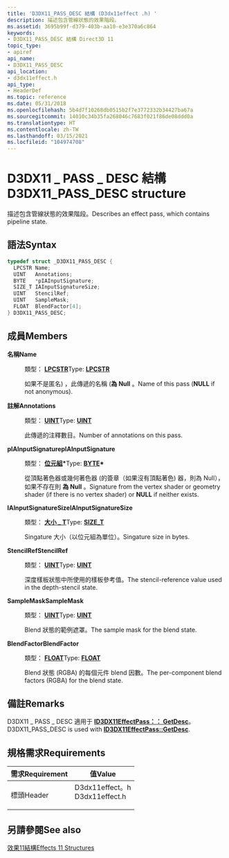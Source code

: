```yaml
---
title: 'D3DX11_PASS_DESC 結構 (D3dx11effect .h) '
description: 描述包含管線狀態的效果階段。
ms.assetid: 3695b99f-d379-403b-aa10-e3e370a6c864
keywords:
- D3DX11_PASS_DESC 結構 Direct3D 11
topic_type:
- apiref
api_name:
- D3DX11_PASS_DESC
api_location:
- d3dx11effect.h
api_type:
- HeaderDef
ms.topic: reference
ms.date: 05/31/2018
ms.openlocfilehash: 5b4d7f10268db0515b2f7e3772332b34427ba67a
ms.sourcegitcommit: 14010c34b35fa268046c7683f021f86de08ddd0a
ms.translationtype: HT
ms.contentlocale: zh-TW
ms.lasthandoff: 03/15/2021
ms.locfileid: "104974708"
---
```

# <a name="d3dx11_pass_desc-structure"></a><span data-ttu-id="150fe-104">D3DX11 \_ PASS \_ DESC 結構</span><span class="sxs-lookup"><span data-stu-id="150fe-104">D3DX11\_PASS\_DESC structure</span></span>

<span data-ttu-id="150fe-105">描述包含管線狀態的效果階段。</span><span class="sxs-lookup"><span data-stu-id="150fe-105">Describes an effect pass, which contains pipeline state.</span></span>

## <a name="syntax"></a><span data-ttu-id="150fe-106">語法</span><span class="sxs-lookup"><span data-stu-id="150fe-106">Syntax</span></span>


```C++
typedef struct _D3DX11_PASS_DESC {
  LPCSTR Name;
  UINT   Annotations;
  BYTE   *pIAInputSignature;
  SIZE_T IAInputSignatureSize;
  UINT   StencilRef;
  UINT   SampleMask;
  FLOAT  BlendFactor[4];
} D3DX11_PASS_DESC;
```



## <a name="members"></a><span data-ttu-id="150fe-107">成員</span><span class="sxs-lookup"><span data-stu-id="150fe-107">Members</span></span>

<dl> <dt>

<span data-ttu-id="150fe-108">**名稱**</span><span class="sxs-lookup"><span data-stu-id="150fe-108">**Name**</span></span>
</dt> <dd>

<span data-ttu-id="150fe-109">類型： **[ **LPCSTR**](/windows/desktop/WinProg/windows-data-types)**</span><span class="sxs-lookup"><span data-stu-id="150fe-109">Type: **[**LPCSTR**](/windows/desktop/WinProg/windows-data-types)**</span></span>

</dd> <dd>

<span data-ttu-id="150fe-110">如果不是匿名) ，此傳遞的名稱 (**為 Null** 。</span><span class="sxs-lookup"><span data-stu-id="150fe-110">Name of this pass (**NULL** if not anonymous).</span></span>

</dd> <dt>

<span data-ttu-id="150fe-111">**註解**</span><span class="sxs-lookup"><span data-stu-id="150fe-111">**Annotations**</span></span>
</dt> <dd>

<span data-ttu-id="150fe-112">類型： **[ **UINT**](/windows/desktop/WinProg/windows-data-types)**</span><span class="sxs-lookup"><span data-stu-id="150fe-112">Type: **[**UINT**](/windows/desktop/WinProg/windows-data-types)**</span></span>

</dd> <dd>

<span data-ttu-id="150fe-113">此傳遞的注釋數目。</span><span class="sxs-lookup"><span data-stu-id="150fe-113">Number of annotations on this pass.</span></span>

</dd> <dt>

<span data-ttu-id="150fe-114">**pIAInputSignature**</span><span class="sxs-lookup"><span data-stu-id="150fe-114">**pIAInputSignature**</span></span>
</dt> <dd>

<span data-ttu-id="150fe-115">類型： **[**位元組**](/windows/desktop/WinProg/windows-data-types)\***</span><span class="sxs-lookup"><span data-stu-id="150fe-115">Type: **[**BYTE**](/windows/desktop/WinProg/windows-data-types)\***</span></span>

</dd> <dd>

<span data-ttu-id="150fe-116">從頂點著色器或幾何著色器 (的簽章（如果沒有頂點著色) 器，則為 Null），如果不存在則 **為 Null** 。</span><span class="sxs-lookup"><span data-stu-id="150fe-116">Signature from the vertex shader or geometry shader (if there is no vertex shader) or **NULL** if neither exists.</span></span>

</dd> <dt>

<span data-ttu-id="150fe-117">**IAInputSignatureSize**</span><span class="sxs-lookup"><span data-stu-id="150fe-117">**IAInputSignatureSize**</span></span>
</dt> <dd>

<span data-ttu-id="150fe-118">類型： **[**大小 \_ T**](/windows/desktop/WinProg/windows-data-types)**</span><span class="sxs-lookup"><span data-stu-id="150fe-118">Type: **[**SIZE\_T**](/windows/desktop/WinProg/windows-data-types)**</span></span>

</dd> <dd>

<span data-ttu-id="150fe-119">Singature 大小（以位元組為單位）。</span><span class="sxs-lookup"><span data-stu-id="150fe-119">Singature size in bytes.</span></span>

</dd> <dt>

<span data-ttu-id="150fe-120">**StencilRef**</span><span class="sxs-lookup"><span data-stu-id="150fe-120">**StencilRef**</span></span>
</dt> <dd>

<span data-ttu-id="150fe-121">類型： **[ **UINT**](/windows/desktop/WinProg/windows-data-types)**</span><span class="sxs-lookup"><span data-stu-id="150fe-121">Type: **[**UINT**](/windows/desktop/WinProg/windows-data-types)**</span></span>

</dd> <dd>

<span data-ttu-id="150fe-122">深度樣板狀態中所使用的樣板參考值。</span><span class="sxs-lookup"><span data-stu-id="150fe-122">The stencil-reference value used in the depth-stencil state.</span></span>

</dd> <dt>

<span data-ttu-id="150fe-123">**SampleMask**</span><span class="sxs-lookup"><span data-stu-id="150fe-123">**SampleMask**</span></span>
</dt> <dd>

<span data-ttu-id="150fe-124">類型： **[ **UINT**](/windows/desktop/WinProg/windows-data-types)**</span><span class="sxs-lookup"><span data-stu-id="150fe-124">Type: **[**UINT**](/windows/desktop/WinProg/windows-data-types)**</span></span>

</dd> <dd>

<span data-ttu-id="150fe-125">Blend 狀態的範例遮罩。</span><span class="sxs-lookup"><span data-stu-id="150fe-125">The sample mask for the blend state.</span></span>

</dd> <dt>

<span data-ttu-id="150fe-126">**BlendFactor**</span><span class="sxs-lookup"><span data-stu-id="150fe-126">**BlendFactor**</span></span>
</dt> <dd>

<span data-ttu-id="150fe-127">類型： **[ **FLOAT**](/windows/desktop/WinProg/windows-data-types)**</span><span class="sxs-lookup"><span data-stu-id="150fe-127">Type: **[**FLOAT**](/windows/desktop/WinProg/windows-data-types)**</span></span>

</dd> <dd>

<span data-ttu-id="150fe-128">Blend 狀態 (RGBA) 的每個元件 blend 因數。</span><span class="sxs-lookup"><span data-stu-id="150fe-128">The per-component blend factors (RGBA) for the blend state.</span></span>

</dd> </dl>

## <a name="remarks"></a><span data-ttu-id="150fe-129">備註</span><span class="sxs-lookup"><span data-stu-id="150fe-129">Remarks</span></span>

<span data-ttu-id="150fe-130">D3DX11 \_ PASS \_ DESC 適用于 [**ID3DX11EffectPass：： GetDesc**](id3dx11effectpass-getdesc.md)。</span><span class="sxs-lookup"><span data-stu-id="150fe-130">D3DX11\_PASS\_DESC is used with [**ID3DX11EffectPass::GetDesc**](id3dx11effectpass-getdesc.md).</span></span>

## <a name="requirements"></a><span data-ttu-id="150fe-131">規格需求</span><span class="sxs-lookup"><span data-stu-id="150fe-131">Requirements</span></span>



| <span data-ttu-id="150fe-132">需求</span><span class="sxs-lookup"><span data-stu-id="150fe-132">Requirement</span></span> | <span data-ttu-id="150fe-133">值</span><span class="sxs-lookup"><span data-stu-id="150fe-133">Value</span></span> |
|-------------------|-------------------------------------------------------------------------------------------|
| <span data-ttu-id="150fe-134">標頭</span><span class="sxs-lookup"><span data-stu-id="150fe-134">Header</span></span><br/> | <dl> <span data-ttu-id="150fe-135"><dt>D3dx11effect。h</dt></span><span class="sxs-lookup"><span data-stu-id="150fe-135"><dt>D3dx11effect.h</dt></span></span> </dl> |



## <a name="see-also"></a><span data-ttu-id="150fe-136">另請參閱</span><span class="sxs-lookup"><span data-stu-id="150fe-136">See also</span></span>

<dl> <dt>

[<span data-ttu-id="150fe-137">效果11結構</span><span class="sxs-lookup"><span data-stu-id="150fe-137">Effects 11 Structures</span></span>](d3d11-graphics-reference-effects11-structures.md)
</dt> </dl>

 

